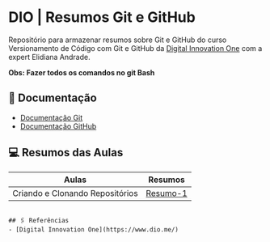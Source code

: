 
# DIO | Resumos Git e GitHub

Repositório para armazenar resumos sobre Git e GitHub do curso Versionamento de Código com Git e GitHub da [Digital Innovation One](https://www.dio.me/) com a expert Elidiana Andrade.

**Obs: Fazer todos os comandos no git Bash**

## 📝 Documentação
- [Documentação Git](https://git-scm/doc)
- [Documentação GitHub](https://docs.github)

## 💻 Resumos das Aulas

| Aulas | Resumos |
|--------|---------|
| Criando e Clonando Repositórios | [Resumo-1]() | 

```

## 🖇️ Referências
- [Digital Innovation One](https://www.dio.me/)
